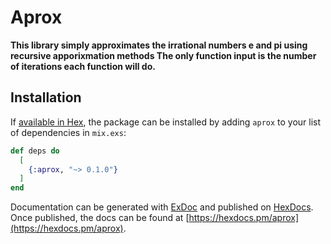 # Aprox

**This library simply approximates the irrational numbers e and pi using recursive apporixmation methods
The only function input is the number of iterations each function will do.**

## Installation

If [available in Hex](https://hex.pm/docs/publish), the package can be installed
by adding `aprox` to your list of dependencies in `mix.exs`:

```elixir
def deps do
  [
    {:aprox, "~> 0.1.0"}
  ]
end
```

Documentation can be generated with [ExDoc](https://github.com/elixir-lang/ex_doc)
and published on [HexDocs](https://hexdocs.pm). Once published, the docs can
be found at [https://hexdocs.pm/aprox](https://hexdocs.pm/aprox).


